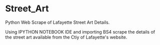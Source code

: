 Street_Art
==========

Python Web Scrape of Lafayette Street Art Details.

Using IPYTHON NOTEBOOK IDE and importing BS4 scrape the details of the street art available from the Ctiy of Lafayette's website.
